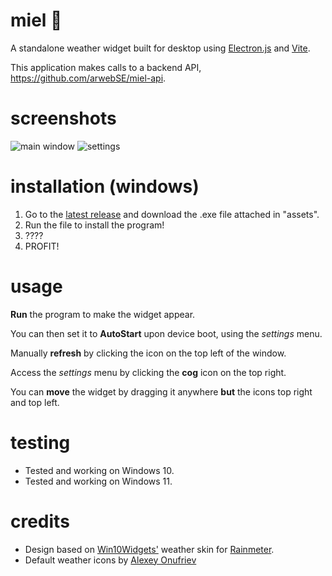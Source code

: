 # miel 🍯

A standalone weather widget built for desktop using [Electron.js](https://www.electronjs.org/) and [Vite](https://vitejs.dev/).

This application makes calls to a backend API, https://github.com/arwebSE/miel-api.

# screenshots

![main window](https://i.imgur.com/9euSA5o.png)
![settings](https://i.imgur.com/nFEJayH.png)

# installation (windows)

1. Go to the [latest release](https://github.com/arwebSE/miel/releases/latest) and download the .exe file attached in "assets".
2. Run the file to install the program!
3. ????
4. PROFIT!

# usage

**Run** the program to make the widget appear.

You can then set it to **AutoStart** upon device boot, using the *settings* menu.

Manually **refresh** by clicking the icon on the top left of the window.

Access the *settings* menu by clicking the **cog** icon on the top right.

You can **move** the widget by dragging it anywhere **but** the icons top right and top left.

# testing

* Tested and working on Windows 10.
* Tested and working on Windows 11.

# credits

* Design based on [Win10Widgets'](https://github.com/tjmarkham/win10widgets) weather skin for [Rainmeter](https://www.rainmeter.net/).
* Default weather icons by [Alexey Onufriev](https://dribbble.com/onufriev)
